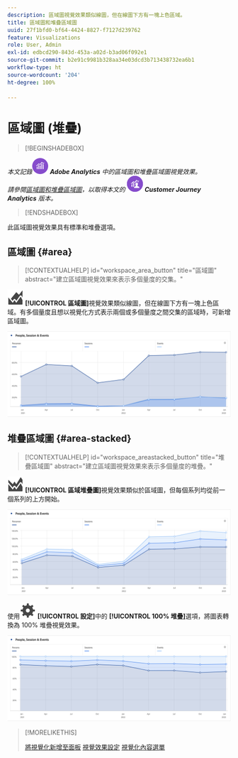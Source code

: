 ```yaml
---
description: 區域圖視覺效果類似線圖，但在線圖下方有一塊上色區域。
title: 區域圖和堆疊區域圖
uuid: 27f1bfd0-bf64-4424-8827-f7127d239762
feature: Visualizations
role: User, Admin
exl-id: edbcd290-843d-453a-a02d-b3ad06f092e1
source-git-commit: b2e91c9981b328aa34e03dcd3b713438732ea6b1
workflow-type: ht
source-wordcount: '204'
ht-degree: 100%

---
```


# 區域圖 (堆疊)

>[!BEGINSHADEBOX]

_本文記錄_![AdobeAnalytics](/help/assets/icons/AdobeAnalytics.svg) _**Adobe Analytics** 中的區域圖和堆疊區域圖視覺效果。_<br/>_請參閱[區域圖和堆疊區域圖](https://experienceleague.adobe.com/zh-hant/docs/analytics-platform/using/cja-workspace/visualizations/area)，以取得本文的_ ![CustomerJourneyAnalytics](/help/assets/icons/CustomerJourneyAnalytics.svg) _**Customer Journey Analytics** 版本。_

>[!ENDSHADEBOX]

此區域圖視覺效果具有標準和堆疊選項。

## 區域圖 {#area}

<!-- markdownlint-disable MD034 -->

>[!CONTEXTUALHELP]
>id="workspace_area_button"
>title="區域圖"
>abstract="建立區域圖視覺效果來表示多個量度的交集。"

<!-- markdownlint-enable MD034 -->


![GraphArea](/help/assets/icons/GraphArea.svg) **[!UICONTROL 區域圖]**&#x200B;視覺效果類似線圖，但在線圖下方有一塊上色區域。有多個量度且想以視覺化方式表示兩個或多個量度之間交集的區域時，可新增區域圖。

![顯示多個量度的區域圖視覺效果](assets/area.png)

## 堆疊區域圖 {#area-stacked}

<!-- markdownlint-disable MD034 -->

>[!CONTEXTUALHELP]
>id="workspace_areastacked_button"
>title="堆疊區域圖"
>abstract="建立區域圖視覺效果來表示多個量度的堆疊。"

<!-- markdownlint-enable MD034 -->


![GraphAreaStacked](/help/assets/icons/GraphAreaStacked.svg) **[!UICONTROL 區域堆疊圖]**&#x200B;視覺效果類似於區域圖，但每個系列均從前一個系列的上方開始。

![區域堆疊圖是在前一個系列上方顯示每個系列。](assets/area-stacked.png)

使用![設定](/help/assets/icons/Setting.svg) **[!UICONTROL 設定]**&#x200B;中的 **[!UICONTROL 100% 堆疊]**&#x200B;選項，將圖表轉換為 100% 堆疊視覺效果。

![區域堆疊是顯示 100% 堆疊視覺效果。](assets/area-stacked100.png)

>[!MORELIKETHIS]
>
>[將視覺化新增至面板](/help/analyze/analysis-workspace/visualizations/freeform-analysis-visualizations.md#add-visualizations-to-a-panel)
>[視覺效果設定](/help/analyze/analysis-workspace/visualizations/freeform-analysis-visualizations.md#settings)
>[視覺化內容選單](/help/analyze/analysis-workspace/visualizations/freeform-analysis-visualizations.md#context-menu)
>

